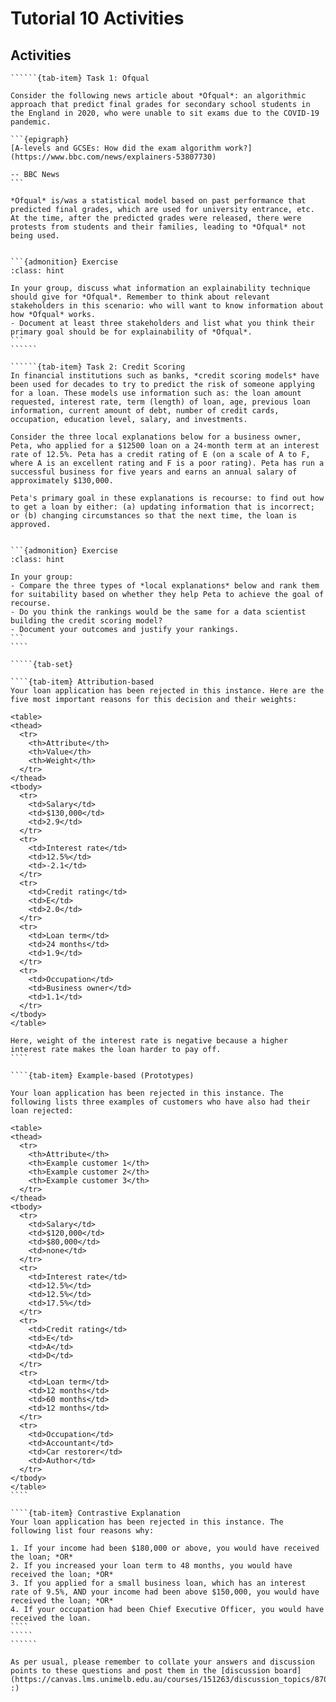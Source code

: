 # Tutorial 10 Activities

## Activities

```````{tab-set}
``````{tab-item} Task 1: Ofqual

Consider the following news article about *Ofqual*: an algorithmic approach that predict final grades for secondary school students in the England in 2020, who were unable to sit exams due to the COVID-19 pandemic.

```{epigraph}
[A-levels and GCSEs: How did the exam algorithm work?](https://www.bbc.com/news/explainers-53807730)

-- BBC News
```

*Ofqual* is/was a statistical model based on past performance that predicted final grades, which are used for university entrance, etc. At the time, after the predicted grades were released, there were protests from students and their families, leading to *Ofqual* not being used.


```{admonition} Exercise
:class: hint

In your group, discuss what information an explainability technique should give for *Ofqual*. Remember to think about relevant stakeholders in this scenario: who will want to know information about how *Ofqual* works. 
- Document at least three stakeholders and list what you think their primary goal should be for explainability of *Ofqual*. 
```
``````

``````{tab-item} Task 2: Credit Scoring
In financial institutions such as banks, *credit scoring models* have been used for decades to try to predict the risk of someone applying for a loan. These models use information such as: the loan amount requested, interest rate, term (length) of loan, age, previous loan information, current amount of debt, number of credit cards, occupation, education level, salary, and investments. 

Consider the three local explanations below for a business owner, Peta, who applied for a $12500 loan on a 24-month term at an interest rate of 12.5%. Peta has a credit rating of E (on a scale of A to F, where A is an excellent rating and F is a poor rating). Peta has run a successful business for five years and earns an annual salary of approximately $130,000.

Peta's primary goal in these explanations is recourse: to find out how to get a loan by either: (a) updating information that is incorrect; or (b) changing circumstances so that the next time, the loan is approved.


```{admonition} Exercise
:class: hint

In your group:
- Compare the three types of *local explanations* below and rank them for suitability based on whether they help Peta to achieve the goal of recourse. 
- Do you think the rankings would be the same for a data scientist building the credit scoring model? 
- Document your outcomes and justify your rankings. 
```
````

`````{tab-set}

````{tab-item} Attribution-based
Your loan application has been rejected in this instance. Here are the five most important reasons for this decision and their weights:

<table>
<thead>
  <tr>
    <th>Attribute</th>
    <th>Value</th>
    <th>Weight</th>
  </tr>
</thead>
<tbody>
  <tr>
    <td>Salary</td>
    <td>$130,000</td>
    <td>2.9</td>
  </tr>
  <tr>
    <td>Interest rate</td>
    <td>12.5%</td>
    <td>-2.1</td>
  </tr>
  <tr>
    <td>Credit rating</td>
    <td>E</td>
    <td>2.0</td>
  </tr>
  <tr>
    <td>Loan term</td>
    <td>24 months</td>
    <td>1.9</td>
  </tr>
  <tr>
    <td>Occupation</td>
    <td>Business owner</td>
    <td>1.1</td>
  </tr>
</tbody>
</table>

Here, weight of the interest rate is negative because a higher interest rate makes the loan harder to pay off.
````

````{tab-item} Example-based (Prototypes)

Your loan application has been rejected in this instance. The following lists three examples of customers who have also had their loan rejected:

<table>
<thead>
  <tr>
    <th>Attribute</th>
    <th>Example customer 1</th>
    <th>Example customer 2</th>
    <th>Example customer 3</th>
  </tr>
</thead>
<tbody>
  <tr>
    <td>Salary</td>
    <td>$120,000</td>
    <td>$80,000</td>
    <td>none</td>
  </tr>
  <tr>
    <td>Interest rate</td>
    <td>12.5%</td>
    <td>12.5%</td>
    <td>17.5%</td>
  </tr>
  <tr>
    <td>Credit rating</td>
    <td>E</td>
    <td>A</td>
    <td>D</td>
  </tr>
  <tr>
    <td>Loan term</td>
    <td>12 months</td>
    <td>60 months</td>
    <td>12 months</td>
  </tr>
  <tr>
    <td>Occupation</td>
    <td>Accountant</td>
    <td>Car restorer</td>
    <td>Author</td>
  </tr>
</tbody>
</table>
````

````{tab-item} Contrastive Explanation
Your loan application has been rejected in this instance. The following list four reasons why:

1. If your income had been $180,000 or above, you would have received the loan; *OR*
2. If you increased your loan term to 48 months, you would have received the loan; *OR*
3. If you applied for a small business loan, which has an interest rate of 9.5%, AND your income had been above $150,000, you would have received the loan; *OR*
4. If your occupation had been Chief Executive Officer, you would have received the loan.
````
`````
``````
```````

```{note}
As per usual, please remember to collate your answers and discussion points to these questions and post them in the [discussion board](https://canvas.lms.unimelb.edu.au/courses/151263/discussion_topics/870513)! :)
```
